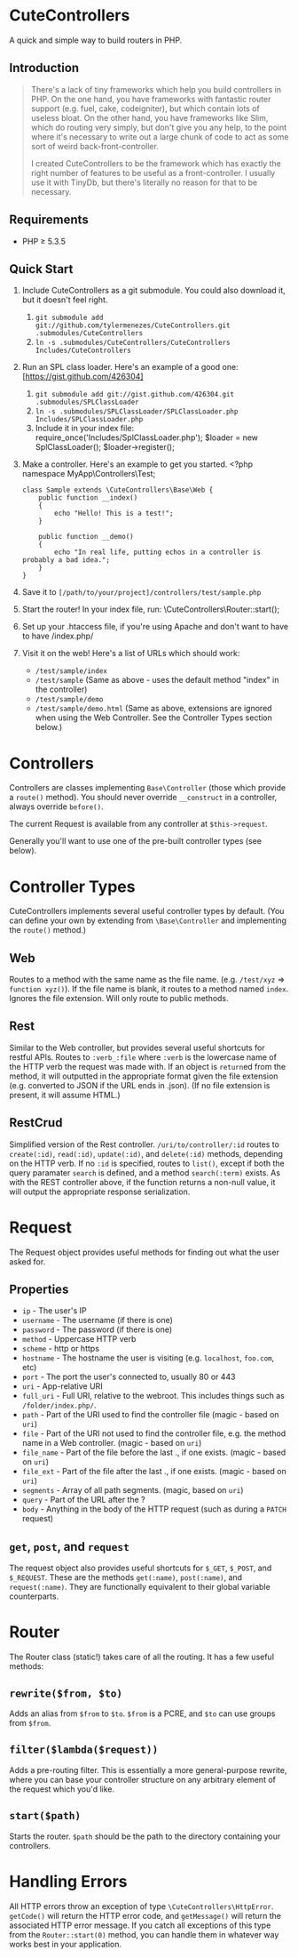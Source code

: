 CuteControllers
===============
A quick and simple way to build routers in PHP.

Introduction
------------
> There's a lack of tiny frameworks which help you build controllers in PHP. On the one hand, you have
> frameworks with fantastic router support (e.g. fuel, cake, codeigniter), but which contain lots of
> useless bloat. On the other hand, you have frameworks like Slim, which do routing very simply, but don't
> give you any help, to the point where it's necessary to write out a large chunk of code to act as some
> sort of weird back-front-controller.
>
> I created CuteControllers to be the framework which has exactly the right number of features to be
> useful as a front-controller. I usually use it with TinyDb, but there's literally no reason for that
> to be necessary.

Requirements
------------
 * PHP &ge; 5.3.5

Quick Start
-----------
 1. Include CuteControllers as a git submodule. You could also download it, but it doesn't feel right.
    1. `git submodule add git://github.com/tylermenezes/CuteControllers.git .submodules/CuteControllers`
    2. `ln -s .submodules/CuteControllers/CuteControllers Includes/CuteControllers`
 2. Run an SPL class loader. Here's an example of a good one: [https://gist.github.com/426304]
    1. `git submodule add git://gist.github.com/426304.git .submodules/SPLClassLoader`
    2. `ln -s .submodules/SPLClassLoader/SPLClassLoader.php Includes/SPLClassLoader.php`
    3. Include it in your index file:
            require_once('Includes/SplClassLoader.php');
            $loader = new SplClassLoader();
            $loader->register();
 3. Make a controller. Here's an example to get you started.
        <?php
        namespace MyApp\Controllers\Test;

        class Sample extends \CuteControllers\Base\Web {
            public function __index()
            {
                echo "Hello! This is a test!";
            }

            public function __demo()
            {
                echo "In real life, putting echos in a controller is probably a bad idea.";
            }
        }
 4. Save it to `[/path/to/your/project]/controllers/test/sample.php`
 5. Start the router! In your index file, run:
        \CuteControllers\Router::start();
 6. Set up your .htaccess file, if you're using Apache and don't want to have to have /index.php/
 7. Visit it on the web! Here's a list of URLs which should work:
    * `/test/sample/index`
    * `/test/sample` (Same as above - uses the default method "index" in the controller)
    * `/test/sample/demo`
    * `/test/sample/demo.html` (Same as above, extensions are ignored when using the Web Controller.
      See the Controller Types section below.)


Controllers
===========
Controllers are classes implementing `Base\Controller` (those which provide a `route()` method). You should never
override `__construct` in a controller, always override `before()`.

The current Request is available from any controller at `$this->request`.

Generally you'll want to use one of the pre-built controller types (see below).


Controller Types
================
CuteControllers implements several useful controller types by default. (You can define your own by extending from
`\Base\Controller` and implementing the `route()` method.)

Web
---
Routes to a method with the same name as the file name. (e.g. `/test/xyz` => `function xyz()`). If the file name is blank,
it routes to a method named `index`. Ignores the file extension. Will only route to public methods.

Rest
----
Similar to the Web controller, but provides several useful shortcuts for restful APIs. Routes to `:verb_:file` where `:verb`
is the lowercase name of the HTTP verb the request was made with. If an object is `return`ed from the method, it will outputted
in the appropriate format given the file extension (e.g. converted to JSON if the URL ends in .json). (If no file extension is
present, it will assume HTML.)

RestCrud
--------
Simplified version of the Rest controller. `/uri/to/controller/:id` routes to `create(:id)`, `read(:id)`, `update(:id)`, and
`delete(:id)` methods, depending on the HTTP verb. If no `:id` is specified, routes to `list()`, except if both the query
paramater `search` is defined, and a method `search(:term)` exists. As with the REST controller above, if the function
returns a non-null value, it will output the appropriate response serialization.

Request
=======
The Request object provides useful methods for finding out what the user asked for.

Properties
----------
 * `ip` - The user's IP
 * `username` - The username (if there is one)
 * `password` - The password (if there is one)
 * `method` - Uppercase HTTP verb
 * `scheme` - http or https
 * `hostname` - The hostname the user is visiting (e.g. `localhost`, `foo.com`, etc)
 * `port` - The port the user's connected to, usually 80 or 443
 * `uri` - App-relative URI
 * `full_uri` - Full URI, relative to the webroot. This includes things such as `/folder/index.php/`.
 * `path` - Part of the URI used to find the controller file (magic - based on `uri`)
 * `file` - Part of the URI not used to find the controller file, e.g. the method name in a Web controller. (magic -
   based on `uri`)
 * `file_name` - Part of the file before the last ., if one exists. (magic - based on `uri`)
 * `file_ext` - Part of the file after the last ., if one exists. (magic - based on `uri`)
 * `segments` - Array of all path segments. (magic, based on `uri`)
 * `query` - Part of the URL after the ?
 * `body` - Anything in the body of the HTTP request (such as during a `PATCH` request)

`get`, `post`, and `request`
----------------------------
The request object also provides useful shortcuts for `$_GET`, `$_POST`, and `$_REQUEST`. These are the methods `get(:name)`,
`post(:name)`, and `request(:name)`. They are functionally equivalent to their global variable counterparts.


Router
======
The Router class (static!) takes care of all the routing. It has a few useful methods:

`rewrite($from, $to)`
---------------------
Adds an alias from `$from` to `$to`. `$from` is a PCRE, and `$to` can use groups from `$from`.

`filter($lambda($request))`
----------------------------
Adds a pre-routing filter. This is essentially a more general-purpose rewrite, where you can base your controller structure
on any arbitrary element of the request which you'd like.

`start($path)`
--------------
Starts the router. `$path` should be the path to the directory containing your controllers.

Handling Errors
===============
All HTTP errors throw an exception of type `\CuteControllers\HttpError`. `getCode()` will return the HTTP error code, and
`getMessage()` will return the associated HTTP error message. If you catch all exceptions of this type from the
`Router::start(0)` method, you can handle them in whatever way works best in your application.
